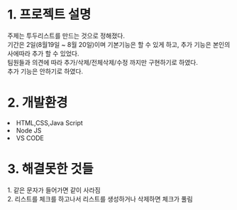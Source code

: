 <H1>1. 프로젝트 설명 </H1>
   주제는 투두리스트를 만드는 것으로 정해졌다.<BR>
   기간은 2일(8월19일 ~ 8월 20일)이며 기본기능은 할 수 있게 하고, 추가 기능은 본인의사에따라 추가 할 수 있었다.<BR>
   팀원들과 의견에 따라 추가/삭제/전체삭제/수정 까지만 구현하기로 하였다.<BR>
   추가 기능은 안하기로 하였다.
   
<H1>2. 개발환경 </H1>
<LI>HTML,CSS,Java Script</LI>
<LI>Node JS</LI>
<LI>VS CODE</LI>



<H1>3. 해결못한 것들</H1>
1. 같은 문자가 들어가면 같이 사라짐<BR>
2. 리스트를 체크를 하고나서 리스트를 생성하거나 삭제하면 체크가 풀림
